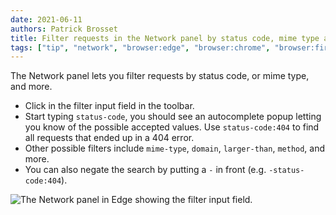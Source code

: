 ```yaml
---
date: 2021-06-11
authors: Patrick Brosset
title: Filter requests in the Network panel by status code, mime type and more
tags: ["tip", "network", "browser:edge", "browser:chrome", "browser:firefox"]
---
```

The Network panel lets you filter requests by status code, or mime type, and more.

* Click in the filter input field in the toolbar.
* Start typing `status-code`, you should see an autocomplete popup letting you know of the possible accepted values. Use `status-code:404` to find all requests that ended up in a 404 error.
* Other possible filters include `mime-type`, `domain`, `larger-than`, `method`, and more.
* You can also negate the search by putting a `-` in front (e.g. `-status-code:404`).

![The Network panel in Edge showing the filter input field.](../../assets/img/filter-network-requests.png)
